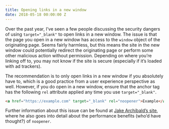```yaml
---
title: Opening links in a new window
date: 2018-05-18 00:00:00 Z
---
```


Over the past year, I’ve seen a few people discussing the security dangers of using `target="_blank"` to open links in a new window. The issue is that the page you open in a new window has access to the `window` object of the originating page. Seems fairly harmless, but this means the site in the new window could potentially redirect the originating page or perform some other malicious action without permission. Depending on where you’re linking off to, you may not know if the site is secure (especially if it’s loaded with ad trackers).

The recommendation is to only open links in a new window if you absolutely have to, which is a good practice from a user experience perspective as well. However, if you do open in a new window, ensure that the anchor tag has the following `rel` attribute applied any time you use `target="_blank"`.

```html
<a href="https://example.com" target="_blank" rel="noopener">Example</a>
```

Further information about this issue can be found at [Jake Archibald’s site](https://jakearchibald.com/2016/performance-benefits-of-rel-noopener/), where he also goes into detail about the performance benefits (who’d have thought?) of `noopener`.
